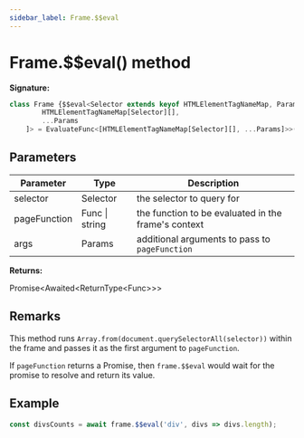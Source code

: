 ```yaml
---
sidebar_label: Frame.$$eval
---
```

# Frame.$$eval() method

**Signature:**

```typescript
class Frame {$$eval<Selector extends keyof HTMLElementTagNameMap, Params extends unknown[], Func extends EvaluateFunc<[
        HTMLElementTagNameMap[Selector][],
        ...Params
    ]> = EvaluateFunc<[HTMLElementTagNameMap[Selector][], ...Params]>>(selector: Selector, pageFunction: Func | string, ...args: Params): Promise<Awaited<ReturnType<Func>>>;}
```

## Parameters

|  Parameter | Type | Description |
|  --- | --- | --- |
|  selector | Selector | the selector to query for |
|  pageFunction | Func \| string | the function to be evaluated in the frame's context |
|  args | Params | additional arguments to pass to <code>pageFunction</code> |

**Returns:**

Promise&lt;Awaited&lt;ReturnType&lt;Func&gt;&gt;&gt;

## Remarks

This method runs `Array.from(document.querySelectorAll(selector))` within the frame and passes it as the first argument to `pageFunction`.

If `pageFunction` returns a Promise, then `frame.$$eval` would wait for the promise to resolve and return its value.

## Example


```ts
const divsCounts = await frame.$$eval('div', divs => divs.length);
```

